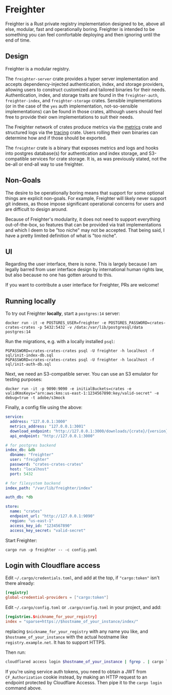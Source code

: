 # Freighter
Freighter is a Rust private registry implementation designed to be, above all else, modular, fast and operationally
boring. Freighter is intended to be something you can feel comfortable deploying and then ignoring until the end of
time.

## Design
Freighter is a modular registry.

The `freighter-server` crate provides a hyper server implementation and accepts dependency-injected authentication,
index, and storage providers, allowing users to construct customized and tailored binaries for their needs.
Authentication, index, and storage traits are found in the `freighter-auth`, `freighter-index`, and `freighter-storage`
crates. Sensible implementations (or in the case of the `yes` auth implementation, not-so-sensible implementations) can
be found in those crates, although users should feel free to provide their own implementations to suit their needs.

The Freighter network of crates produce metrics via the [metrics] crate and structured logs via the [tracing] crate.
Users rolling their own binaries can determine how and if those should be exported.

The `freighter` crate is a binary that exposes metrics and logs and hooks into postgres database(s) for authentication
and index storage, and S3-compatible services for crate storage. It is, as was previously stated, not the be-all or
end-all way to use freighter.

## Non-Goals
The desire to be operationally boring means that support for some optional things are explicit non-goals. For example,
Freighter will likely never support git indexes, as those impose significant operational concerns for users and are
difficult to design around.

Because of Freighter's modularity, it does not need to support everything out-of-the-box, so features that can be
provided via trait implementations and which I deem to be "too niche" may not be accepted. That being said, I have a
pretty limited definition of what is "too niche".

## UI
Regarding the user interface, there is none. This is largely because I am legally barred from user interface design by
international human rights law, but also because no one has gotten around to this.

If you want to contribute a user interface for Freighter, PRs are welcome!

## Running locally

To try out Freighter **locally**, start a `postgres:14` server:
```
docker run -it -e POSTGRES_USER=freighter -e POSTGRES_PASSWORD=crates-crates-crates -p 5432:5432 -v /data:/var/lib/postgresql/data postgres:14
```

Run the migrations, e.g. with a locally installed `psql`:
```
PGPASSWORD=crates-crates-crates psql -U freighter -h localhost -f sql/init-index-db.sql
PGPASSWORD=crates-crates-crates psql -U freighter -h localhost -f sql/init-auth-db.sql
```

Next, we need an S3-compatible server. You can use an S3 emulator for testing purposes:
```
docker run -it -p 9090:9090 -e initialBuckets=crates -e validKmsKeys="arn:aws:kms:us-east-1:1234567890:key/valid-secret" -e debug=true -t adobe/s3mock
```

Finally, a config file using the above:
```yaml
service:
  address: "127.0.0.1:3000"
  metrics_address: "127.0.0.1:3001"
  download_endpoint: "http://127.0.0.1:3000/downloads/{crate}/{version}"
  api_endpoint: "http://127.0.0.1:3000"

# for postgres backend
index_db: &db
  dbname: "freighter"
  user: "freighter"
  password: "crates-crates-crates"
  host: "localhost"
  port: 5432

# for filesystem backend
index_path: "/var/lib/freighter/index"

auth_db: *db

store:
  name: "crates"
  endpoint_url: "http://127.0.0.1:9090"
  region: "us-east-1"
  access_key_id: "1234567890"
  access_key_secret: "valid-secret"
```

Start Freighter:
```
cargo run -p freighter -- -c config.yaml
```


[tracing]: https://docs.rs/tracing/latest/tracing/
[metrics]: https://docs.rs/metrics/latest/metrics/

## Login with Cloudflare access

Edit `~/.cargo/credentials.toml`, and add at the top, if `"cargo:token"` isn't there already:

```toml
[registry]
global-credential-providers = ["cargo:token"]
```

Edit `~/.cargo/config.toml` or `.cargo/config.toml` in your project, and add:

```toml
[registries.$nickname_for_your_registry]
index = "sparse+https://$hostname_of_your_instance/index/"
```

replacing `$nickname_for_your_registry` with any name you like,
and `$hostname_of_your_instance` with the actual hostname like `registry.example.net`. It has to support HTTPS.

Then run:

```bash
cloudflared access login $hostname_of_your_instance | fgrep . | cargo login --registry=$nickname_for_your_registry
```

If you're using service auth tokens, you need to obtain a JWT from `CF_Authorization` cookie instead,
by making an HTTP request to an endpoint protected by Cloudflare Accesss. Then pipe it to the `cargo login` command above.
